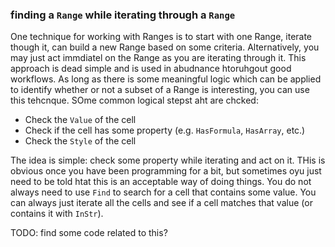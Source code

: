 ### finding a `Range` while iterating through a `Range`

One technique for working with Ranges is to start with one Range, iterate though it, can build a new Range based on some criteria. Alternatively, you may just act immdiatel on the Range as you are iterating through it. This approach is dead simple and is used in abudnance htoruhgout good workflows. As long as there is some meaningful logic which can be applied to identify whether or not a subset of a Range is interesting, you can use this tehcnque. SOme common logical stepst aht are chcked:

- Check the `Value` of the cell
- Check if the cell has some property (e.g. `HasFormula`, `HasArray`, etc.)
- Check the `Style` of the cell

The idea is simple: check some property while iterating and act on it. THis is obvious once you have been programming for a bit, but sometimes oyu just need to be told htat this is an acceptable way of doing things. You do not always need to use `Find` to search for a cell that contains some value. You can always just iterate all the cells and see if a cell matches that value (or contains it with `InStr`).

TODO: find some code related to this?
